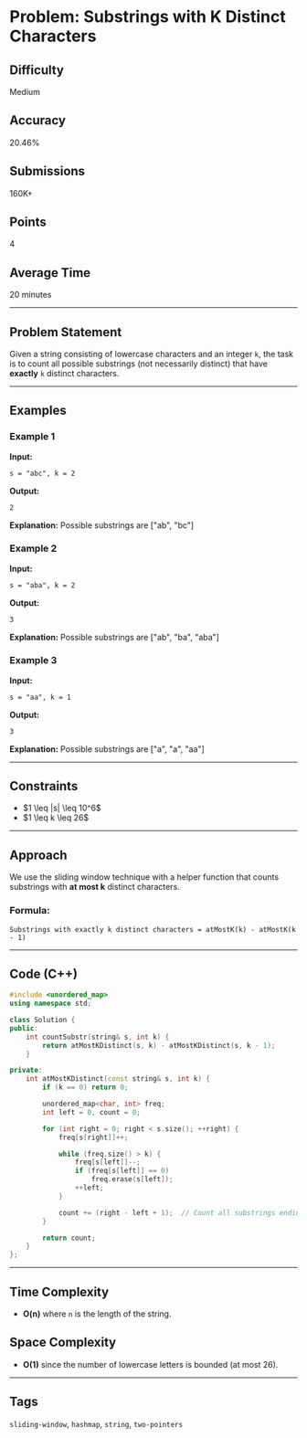 # Problem: Substrings with K Distinct Characters

## Difficulty

Medium

## Accuracy

20.46%

## Submissions

160K+

## Points

4

## Average Time

20 minutes

---

## Problem Statement

Given a string consisting of lowercase characters and an integer `k`, the task is to count all possible substrings (not necessarily distinct) that have **exactly** `k` distinct characters.

---

## Examples

### Example 1

**Input:**

```txt
s = "abc", k = 2
```

**Output:**

```txt
2
```

**Explanation:**
Possible substrings are \["ab", "bc"]

### Example 2

**Input:**

```txt
s = "aba", k = 2
```

**Output:**

```txt
3
```

**Explanation:**
Possible substrings are \["ab", "ba", "aba"]

### Example 3

**Input:**

```txt
s = "aa", k = 1
```

**Output:**

```txt
3
```

**Explanation:**
Possible substrings are \["a", "a", "aa"]

---

## Constraints

* \$1 \leq |s| \leq 10^6\$
* \$1 \leq k \leq 26\$

---

## Approach

We use the sliding window technique with a helper function that counts substrings with **at most k** distinct characters.

### Formula:

```text
Substrings with exactly k distinct characters = atMostK(k) - atMostK(k - 1)
```

---

## Code (C++)

```cpp
#include <unordered_map>
using namespace std;

class Solution {
public:
    int countSubstr(string& s, int k) {
        return atMostKDistinct(s, k) - atMostKDistinct(s, k - 1);
    }

private:
    int atMostKDistinct(const string& s, int k) {
        if (k == 0) return 0;

        unordered_map<char, int> freq;
        int left = 0, count = 0;

        for (int right = 0; right < s.size(); ++right) {
            freq[s[right]]++;

            while (freq.size() > k) {
                freq[s[left]]--;
                if (freq[s[left]] == 0)
                    freq.erase(s[left]);
                ++left;
            }

            count += (right - left + 1);  // Count all substrings ending at right
        }

        return count;
    }
};
```

---

## Time Complexity

* **O(n)** where `n` is the length of the string.

## Space Complexity

* **O(1)** since the number of lowercase letters is bounded (at most 26).

---

## Tags

`sliding-window`, `hashmap`, `string`, `two-pointers`
